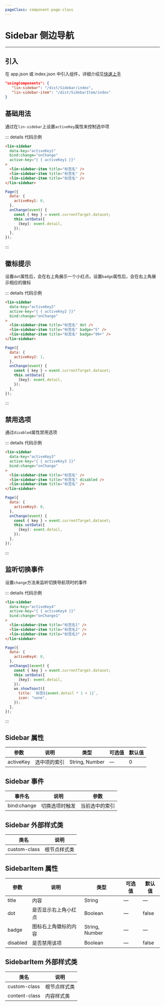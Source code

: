 ```yaml
---
pageClass: component-page-class
---
```


# Sidebar 侧边导航

---

<demo-image src='/componentImage/navigation/sidebar.png' />

## 引入

在 app.json 或 index.json 中引入组件，详细介绍见[快速上手](/guide/start)

```json
"usingComponents": {
   "lin-sidebar": "/dist/Sidebar/index",
   "lin-sidebar-item": "/dist/SidebarItem/index"
}
```

## 基础用法

通过在`lin-sidebar`上设置`activeKey`属性来控制选中项

::: details 代码示例

```html
<lin-sidebar
  data-key="activeKey1"
  bind:change="onChange"
  active-key="{ { activeKey1 }}"
>
  <lin-sidebar-item title="标签名" />
  <lin-sidebar-item title="标签名" />
  <lin-sidebar-item title="标签名" />
</lin-sidebar>
```

```javascript
Page({
  data: {
    activeKey1: 0,
  },
  onChange(event) {
    const { key } = event.currentTarget.dataset;
    this.setData({
      [key]: event.detail,
    });
  },
});
```

:::

## 徽标提示

设置`dot`属性后，会在右上角展示一个小红点。设置`badge`属性后，会在右上角展示相应的徽标

::: details 代码示例

```html
<lin-sidebar
  data-key="activeKey2"
  active-key="{ { activeKey2 }}"
  bind:change="onChange"
>
  <lin-sidebar-item title="标签名" dot />
  <lin-sidebar-item title="标签名" badge="5" />
  <lin-sidebar-item title="标签名" badge="99+" />
</lin-sidebar>
```

```javascript
Page({
  data: {
    activeKey2: 1,
  },
  onChange(event) {
    const { key } = event.currentTarget.dataset;
    this.setData({
      [key]: event.detail,
    });
  },
});
```

:::

## 禁用选项

通过`disabled`属性禁用选项

::: details 代码示例

```html
<lin-sidebar
  data-key="activeKey3"
  active-key="{ { activeKey3 }}"
  bind:change="onChange"
>
  <lin-sidebar-item title="标签名" />
  <lin-sidebar-item title="标签名" disabled />
  <lin-sidebar-item title="标签名" />
</lin-sidebar>
```

```javascript
Page({
  data: {
    activeKey3: 0,
  },
  onChange(event) {
    const { key } = event.currentTarget.dataset;
    this.setData({
      [key]: event.detail,
    });
  },
});
```

:::

## 监听切换事件

设置`change`方法来监听切换导航项时的事件

::: details 代码示例

```html
<lin-sidebar
  data-key="activeKey4"
  active-key="{ { activeKey4 }}"
  bind:change="onChange1"
>
  <lin-sidebar-item title="标签名1" />
  <lin-sidebar-item title="标签名2" />
  <lin-sidebar-item title="标签名3" />
</lin-sidebar>
```

```javascript
Page({
  data: {
    activeKey4: 0,
  },
  onChange1(event) {
    const { key } = event.currentTarget.dataset;
    this.setData({
      [key]: event.detail,
    });
    wx.showToast({
      title: `标签${event.detail * 1 + 1}`,
      icon: "none",
    });
  },
});
```

:::

## Sidebar 属性

| 参数      | 说明         | 类型           | 可选值 | 默认值 |
| --------- | ------------ | -------------- | ------ | ------ |
| activeKey | 选中项的索引 | String, Number | —      | 0      |

## Sidebar 事件

| 事件名      | 说明           | 参数           |
| ----------- | -------------- | -------------- |
| bind:change | 切换选项时触发 | 当前选中的索引 |

## Sidebar 外部样式类

| 类名     | 说明         |
| ------------ | ------------ |
| custom-class | 根节点样式类 |

## SidebarItem 属性

| 参数     | 说明                 | 类型           | 可选值 | 默认值 |
| -------- | -------------------- | -------------- | ------ | ------ |
| title    | 内容                 | String         | —      | —      |
| dot      | 是否显示右上角小红点 | Boolean        | —      | false  |
| badge    | 图标右上角徽标的内容 | String, Number | —      | —      |
| disabled | 是否禁用该项         | Boolean        | —      | false  |

## SidebarItem 外部样式类

| 类名      | 说明         |
| ------------- | ------------ |
| custom-class  | 根节点样式类 |
| content-class | 内容样式类   |
